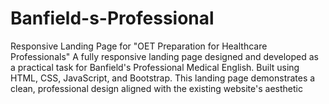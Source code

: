 # Banfield-s-Professional
Responsive Landing Page for "OET Preparation for Healthcare Professionals" A fully responsive landing page designed and developed as a practical task for Banfield's Professional Medical English. Built using HTML, CSS, JavaScript, and Bootstrap. This landing page demonstrates a clean, professional design aligned with the existing website's aesthetic
